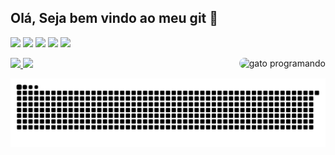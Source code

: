 ## Olá, Seja bem vindo ao meu git 🖖 

[<img src="https://img.shields.io/badge/porf%C3%B3lio-%231DA1F2.svg?&style=for-the-badge&logo=github&logoColor=white&color=black" />](https://www.rafaelteixeira.dev.br/)  [<img src="https://img.shields.io/badge/linkedin-%230077B5.svg?&style=for-the-badge&logo=linkedin&logoColor=white" />](https://www.linkedin.com/in/rafaelalvesdemedeirosteixeira/) [<img src="https://img.shields.io/badge/twitter-%231DA1F2.svg?&style=for-the-badge&logo=twitter&logoColor=white" />](https://twitter.com/Teixeira_83) [<img src = "https://img.shields.io/badge/instagram-%23E4405F.svg?&style=for-the-badge&logo=instagram&logoColor=white">](https://www.instagram.com/rafaelteixeira91/) [<img src = "https://img.shields.io/badge/facebook-%231877F2.svg?&style=for-the-badge&logo=facebook&logoColor=white">](https://www.facebook.com/rafaeldeteixeira)

<div>
  <a href="https://github.com/teixeira83">
  <img height="200em" src="https://github-readme-stats.vercel.app/api?username=teixeira83&show_icons=true&theme=gruvbox&include_all_commits=true&count_private=true"/>
    <img style="border-radius: 130px" align="right" alt="gato programando" src="https://media1.tenor.com/images/e4d613ee59e79b93e38ec2521cce19e4/tenor.gif">
   
  <img height="200em" src="https://github-readme-stats.vercel.app/api/top-langs/?username=teixeira83&layout=compact&langs_count=7&theme=gruvbox"/>
</div>
  
  ![Snake animation](https://github.com/teixeira83/teixeira83/blob/output/github-contribution-grid-snake.svg)
